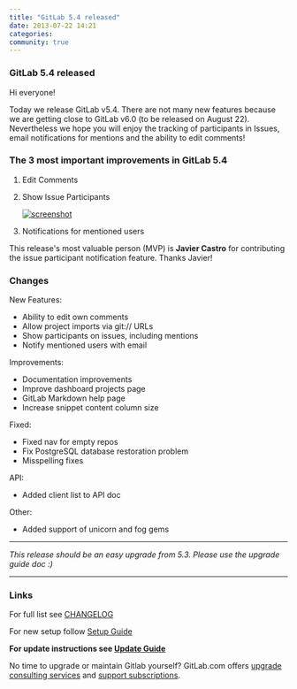 ```yaml
---
title: "GitLab 5.4 released"
date: 2013-07-22 14:21
categories:
community: true
---
```


### GitLab 5.4 released

Hi everyone!

Today we release GitLab v5.4. There are not many new features because we are getting close to GitLab v6.0 (to be released on August 22). Nevertheless we hope you will enjoy the tracking of participants in Issues, email notifications for mentions and the ability to edit comments!

### The 3 most important improvements in GitLab 5.4

1. Edit Comments
2. Show Issue Participants

    [![screenshot](/images/5_4/edit_and_participants.png)](/images/5_4/edit_and_participants.png)

3. Notifications for mentioned users

This release's most valuable person (MVP) is __Javier Castro__ for contributing the issue participant notification feature. Thanks Javier!

<!-- more -->

### Changes

New Features:

  * Ability to edit own comments
  * Allow project imports via git:// URLs
  * Show participants on issues, including mentions
  * Notify mentioned users with email

Improvements:

  * Documentation improvements
  * Improve dashboard projects page
  * GitLab Markdown help page
  * Increase snippet content column size

Fixed:

  * Fixed nav for empty repos
  * Fix PostgreSQL database restoration problem
  * Misspelling fixes

API:

  * Added client list to API doc

Other:

  * Added support of unicorn and fog gems

- - -

_This release should be an easy upgrade from 5.3. Please use the upgrade guide doc :)_

- - -



### Links

For full list see [CHANGELOG](https://github.com/gitlabhq/gitlabhq/blob/master/CHANGELOG)

For new setup follow [Setup Guide](https://github.com/gitlabhq/gitlabhq/blob/5-4-stable/doc/install/installation.md)

__For update instructions see [Update Guide](https://github.com/gitlabhq/gitlabhq/blob/master/doc/update/5.3-to-5.4.md)__

No time to upgrade or maintain Gitlab yourself? GitLab.com offers [upgrade consulting services](http://www.gitlab.com/consultancy/) and [support subscriptions](http://www.gitlab.com/subscription/).
